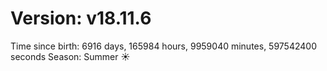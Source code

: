 # Version: v18.11.6
Time since birth: 6916 days, 165984 hours, 9959040 minutes, 597542400 seconds
Season: Summer ☀️
